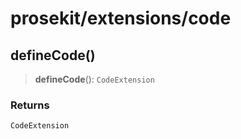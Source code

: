 # prosekit/extensions/code

<a id="defineCode" name="defineCode"></a>

## defineCode()

> **defineCode**(): `CodeExtension`

### Returns

`CodeExtension`
